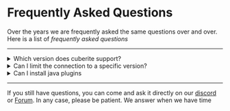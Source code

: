 # Frequently Asked Questions

Over the years we are frequently asked the same questions over and over.
Here is a list of *frequently asked questions*

----

<details>
<summary>Which version does cuberite support?</summary>

> You can connect to cuberite from version 1.8 to 1.12.2\
> A patch to support version from 1.15 to 1.21.4 is currently [in review](https://github.com/cuberite/cuberite/pull/5582) but **it will take time**
</details>

<details>
<summary>Can I limit the connection to a specific version?</summary>

> Yes, someone made a [plugin](https://forum.cuberite.org/thread-1333.html?highlight=limit+client+version) for that
</details>

<details>
<summary>Can I install java plugins</summary>

> No.\
> cuberite support lua plugins and currently only support those. You can't install java plugin no matter how hard you try.
</details>

---

If you still have questions, you can come and ask it directly on our [discord](https://discord.gg/76w5J6M) or
[Forum](https://forum.cuberite.org/). In any case, please be patient. We answer when we have time
